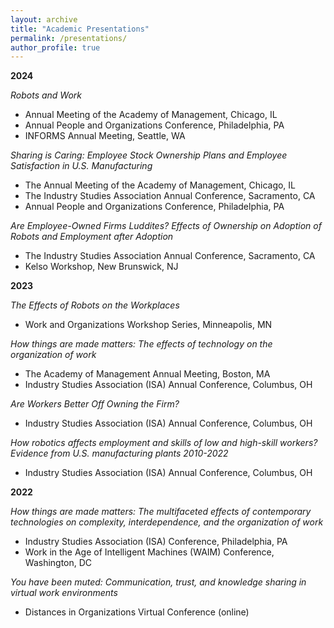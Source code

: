 ```yaml
---
layout: archive
title: "Academic Presentations"
permalink: /presentations/
author_profile: true
---
```


**2024**

*Robots and Work*
- Annual Meeting of the Academy of Management, Chicago, IL
- Annual People and Organizations Conference, Philadelphia, PA
- INFORMS Annual Meeting, Seattle, WA

*Sharing is Caring: Employee Stock Ownership Plans and Employee Satisfaction in U.S. Manufacturing*
- The Annual Meeting of the Academy of Management, Chicago, IL
- The Industry Studies Association Annual Conference, Sacramento, CA
- Annual People and Organizations Conference, Philadelphia, PA

*Are Employee-Owned Firms Luddites? Effects of Ownership on Adoption of Robots and Employment after Adoption*
- The Industry Studies Association Annual Conference, Sacramento, CA
- Kelso Workshop, New Brunswick, NJ


**2023**

*The Effects of Robots on the Workplaces*
- Work and Organizations Workshop Series, Minneapolis, MN

*How things are made matters: The effects of technology on the organization of work*
- The Academy of Management Annual Meeting, Boston, MA
- Industry Studies Association (ISA) Annual Conference, Columbus, OH

*Are Workers Better Off Owning the Firm?*
- Industry Studies Association (ISA) Annual Conference, Columbus, OH

*How robotics affects employment and skills of low and high-skill workers? Evidence from U.S. manufacturing plants 2010-2022*
- Industry Studies Association (ISA) Annual Conference, Columbus, OH

**2022**

*How things are made matters: The multifaceted effects of contemporary technologies on complexity, interdependence, and the organization of work*
- Industry Studies Association (ISA) Conference, Philadelphia, PA
- Work in the Age of Intelligent Machines (WAIM) Conference, Washington, DC

*You have been muted: Communication, trust, and knowledge sharing in virtual work environments*
- Distances in Organizations Virtual Conference (online)
